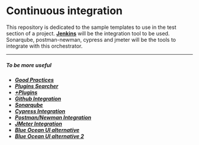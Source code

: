 # **Continuous integration**

This repository is dedicated to the sample templates to use in the test section of a project.
**[Jenkins](https://www.jenkins.io/)** will be the integration tool to be used.
Sonarqube, postman-newman, cypress and jmeter will be the tools to integrate with this orchestrator.

---

##### To be more useful

+ _**[Good Practices](https://programmerclick.com/article/34491934702/)**_
+ _**[Plugins Searcher](https://plugins.jenkins.io/)**_
+ _**[+Plugins](https://spectralops.io/blog/top-25-jenkins-plugins-for-2021/)**_
+ _**[Github Integration](https://www.blazemeter.com/blog/how-to-integrate-your-github-repository-to-your-jenkins-project)**_
+ _**[Sonarqube](https://www.sonarqube.org/)**_
+ _**[Cypress Integration](https://blog.knoldus.com/integration-of-cypress-with-jenkins/)**_
+ _**[Postman/Newman Integration](https://learning.postman.com/docs/running-collections/using-newman-cli/integration-with-jenkins/)**_
+ _**[JMeter Integration](https://www.blazemeter.com/blog/two-ways-to-integrate-jmeter-tests-into-jenkins)**_
+ _**[Blue Ocean UI alternative](https://www.youtube.com/watch?v=VLG1olRl5xE)**_
+ _**[Blue Ocean UI alternative 2](https://medium.com/ecs-digital/building-a-ci-pipeline-with-blue-ocean-6bb9b02788eb)**_